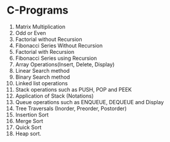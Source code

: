 # C-Programs
1. Matrix Multiplication
2. Odd or Even
3. Factorial without Recursion
4. Fibonacci Series Without Recursion
5. Factorial with Recursion
6. Fibonacci Series using Recursion
7. Array Operations(Insert, Delete, Display)
8. Linear Search method
9. Binary Search method 
10. Linked list operations
11.	Stack operations such as PUSH, POP and PEEK
12. Application of Stack (Notations)
13.	Queue operations such as ENQUEUE, DEQUEUE and Display 
14.	Tree Traversals (Inorder, Preorder, Postorder)
15. Insertion Sort 
16.	Merge Sort
17.	Quick Sort
18.	Heap sort.
